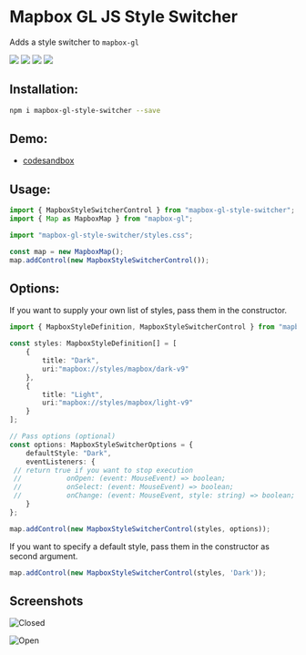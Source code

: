 # Mapbox GL JS Style Switcher

Adds a style switcher to `mapbox-gl`

![](https://img.shields.io/bundlephobia/min/mapbox-gl-style-switcher) <a href="https://www.npmjs.com/package/mapbox-gl-style-switcher">![](https://img.shields.io/npm/v/mapbox-gl-style-switcher)</a> ![](https://img.shields.io/npm/types/mapbox-gl-style-switcher) ![](https://img.shields.io/npm/l/mapbox-gl-style-switcher)


## Installation:

```bash
npm i mapbox-gl-style-switcher --save
```

## Demo:

- [codesandbox](https://codesandbox.io/s/elegant-night-wi9v4)

## Usage:

```ts
import { MapboxStyleSwitcherControl } from "mapbox-gl-style-switcher";
import { Map as MapboxMap } from "mapbox-gl";

import "mapbox-gl-style-switcher/styles.css";

const map = new MapboxMap();
map.addControl(new MapboxStyleSwitcherControl());
```

## Options:
If you want to supply your own list of styles, pass them in the constructor.

```ts
import { MapboxStyleDefinition, MapboxStyleSwitcherControl } from "mapbox-gl-style-switcher";

const styles: MapboxStyleDefinition[] = [
    {
        title: "Dark",
        uri:"mapbox://styles/mapbox/dark-v9"
    },
    {
        title: "Light",
        uri:"mapbox://styles/mapbox/light-v9"
    }
];

// Pass options (optional)
const options: MapboxStyleSwitcherOptions = {
    defaultStyle: "Dark",
    eventListeners: {
 // return true if you want to stop execution
 //           onOpen: (event: MouseEvent) => boolean;
 //           onSelect: (event: MouseEvent) => boolean;
 //           onChange: (event: MouseEvent, style: string) => boolean;
    }
};

map.addControl(new MapboxStyleSwitcherControl(styles, options));
```

If you want to specify a default style, pass them in the constructor as second argument.

```ts
map.addControl(new MapboxStyleSwitcherControl(styles, 'Dark'));
```

## Screenshots

![Closed](assets/closed.png)

![Open](assets/open.png)
